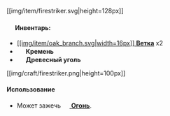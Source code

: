 [[img/item/firestriker.svg|height=128px]]

#### <img src="https://gamepedia.cursecdn.com/minecraft_gamepedia/1/13/Player_Head.png" width="16"> **Инвентарь**:

- [[[img/item/oak_branch.svg|width=16px]] **Ветка**](https://github.com/SoSeDiK-Universe/Wiki/wiki/Ветки) x2
- <img src="https://gamepedia.cursecdn.com/minecraft_gamepedia/a/aa/Flint_JE2_BE2.png" width="16"> **Кремень**
- <img src="https://gamepedia.cursecdn.com/minecraft_gamepedia/5/5a/Charcoal_JE3_BE3.png" width="16"> **Древесный уголь**

[[img/craft/firestriker.png|height=100px]]

#### Использование
- Может зажечь [<img src="https://gamepedia.cursecdn.com/minecraft_gamepedia/a/a5/Fire.gif" width="16"> **Огонь**](https://github.com/SoSeDiK-Universe/Wiki/wiki/Огонь).